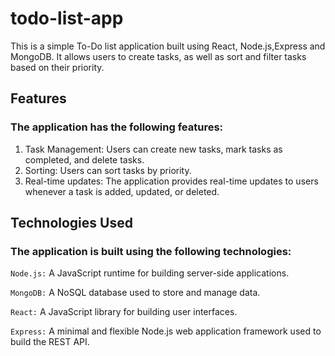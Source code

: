 # todo-list-app
This is a simple To-Do list application built using React, Node.js,Express and MongoDB. It allows users to create tasks, as well as sort and filter tasks based on their priority.

## Features

### The application has the following features:

1. Task Management: Users can create new tasks, mark tasks as completed, and delete tasks.
2. Sorting: Users can sort tasks by priority.
3. Real-time updates: The application provides real-time updates to users whenever a task is added, updated, or deleted.

## Technologies Used

### The application is built using the following technologies:

`Node.js:` A JavaScript runtime for building server-side applications.

`MongoDB:` A NoSQL database used to store and manage data.

`React:` A JavaScript library for building user interfaces.

`Express:` A minimal and flexible Node.js web application framework used to build the REST API.


